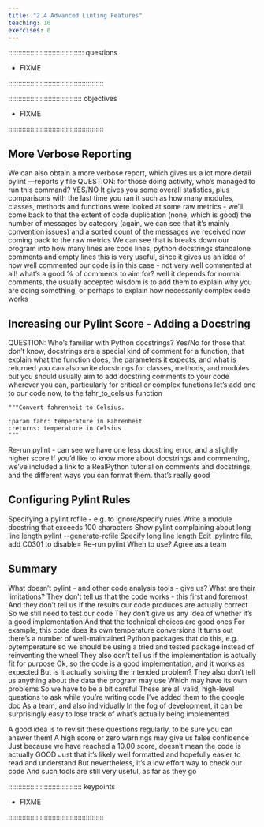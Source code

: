 ```yaml
---
title: "2.4 Advanced Linting Features"
teaching: 10
exercises: 0
---
```


:::::::::::::::::::::::::::::::::::::: questions 

- FIXME

::::::::::::::::::::::::::::::::::::::::::::::::

::::::::::::::::::::::::::::::::::::: objectives

- FIXME

::::::::::::::::::::::::::::::::::::::::::::::::

## More Verbose Reporting

We can also obtain a more verbose report, which gives us a lot more detail
pylint —reports y file
QUESTION: for those doing activity, who’s managed to run this command? YES/NO
It gives  you some overall statistics, plus comparisons with the last time you ran it
such as how many modules, classes, methods and functions were looked at
some raw metrics - we’ll come back to that
the extent of code duplication (none, which is good)
the number of messages by category (again, we can see that it’s mainly convention issues)
and a sorted count of the messages we received
now coming back to the raw metrics
We can see that  is breaks down our program into how many lines are
code lines, 
python docstrings
standalone comments
and empty lines
this is very useful, since it gives us an idea of how well commented our code is
in this case - not very well commented at all!
what’s a good % of comments to aim for? well it depends
for normal comments, the usually accepted wisdom is to add them to explain why you are doing something, or perhaps to explain how necessarily complex code works

## Increasing our Pylint Score - Adding a Docstring

QUESTION: Who’s familiar with Python docstrings? Yes/No
for those that don’t know, docstrings are a special kind of comment for a function, that explain what the function does, the parameters it expects, and what is returned
you can also write docstrings for classes, methods, and modules
but you should usually aim to add docstring comments to your code wherever you can, particularly for critical or complex functions
let’s add one to our code now, to the fahr_to_celsius function

    """Convert fahrenheit to Celsius.

    :param fahr: temperature in Fahrenheit
    :returns: temperature in Celsius
    """

Re-run pylint - can see we have one less docstring error, and a slightly higher score
If you’d like to know more about docstrings and commenting, we’ve included a link to a RealPython tutorial on comments and docstrings, and the different ways you can format them. that’s really good

## Configuring Pylint Rules

Specifying a pylint rcfile - e.g. to ignore/specify rules
Write a module docstring that exceeds 100 characters
Show pylint complaining about long line length
pylint --generate-rcfile
Specify long line length
Edit .pylintrc file, add C0301 to disable=
Re-run pylint
When to use? Agree as a team

## Summary

What doesn’t pylint - and other code analysis tools - give us?
What are their limitations?
They don’t tell us that the code works - this first and foremost
And they don’t tell us if the results our code produces are actually correct
So we still need to test our code
They don’t give us any Idea of whether it’s a good implementation
And that the technical choices are good ones
For example, this code does its own temperature conversions
It turns out there’s a number of well-maintained Python packages that do this, e.g. pytemperature
so we should be using a tried and tested package instead of reinventing the wheel
They also don’t tell us if the implementation is actually fit for purpose
Ok, so the code is a good implementation, and it works as expected
But is it actually solving the intended problem?
They also don’t tell us anything about the data the program may use
Which may have its own problems
So we have to be a bit careful
These are all valid, high-level questions to ask while you’re writing code
I’ve added them to the google doc
As a team, and also individually
In the fog of development, it can be surprisingly easy to lose track of what’s actually being implemented

A good idea is to revisit these questions regularly, to be sure you can answer them!
A high score or zero warnings may give us false confidence
Just because we have reached a 10.00 score, doesn’t mean the code is actually GOOD
Just that it’s likely well formatted and hopefully easier to read and understand
But nevertheless, it’s a low effort way to check our code
And such tools are still very useful, as far as they go

::::::::::::::::::::::::::::::::::::: keypoints 

- FIXME

::::::::::::::::::::::::::::::::::::::::::::::::
